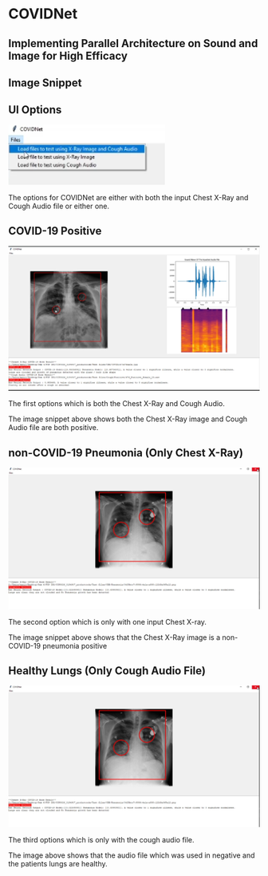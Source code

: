 # COVIDNet
Implementing Parallel Architecture on Sound and Image for High Efficacy
---

## Image Snippet 
## UI Options 
![UI Options for COVIDNet](./ui_images/ui_options.PNG)

The options for COVIDNet are either with both the input Chest X-Ray and Cough Audio file or either one. 
## COVID-19 Positive
![COVID positive with both Chest X-Ray and Cough Image](./ui_images/covid_positive.PNG)

The first options which is both the Chest X-Ray and Cough Audio.

The image snippet above shows both the Chest X-Ray image and Cough Audio file are both positive.

## non-COVID-19 Pneumonia (Only Chest X-Ray)
![non-COVID-19 positive with Chest X-Ray only](./ui_images/non-COVID-19_positive_only_cxr.PNG)

The second option which is only with one input Chest X-ray.

The image snippet above shows that the Chest X-Ray image is a non-COVID-19 pneumonia positive

## Healthy Lungs (Only Cough Audio File)
![Healthy Lungs with Cough Audio Only](./ui_images/non-COVID-19_positive_only_cxr.PNG)

The third options which is only with the cough audio file.

The image above shows that the audio file which was used in negative and the patients lungs are healthy.





